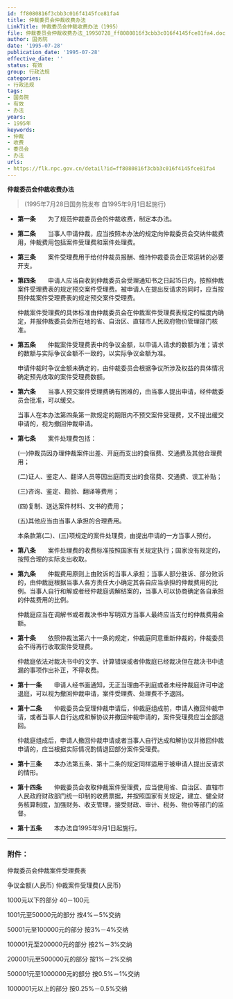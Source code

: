 ```yaml
---
id: ff8080816f3cbb3c016f4145fce81fa4
title: 仲裁委员会仲裁收费办法
LinkTitle: 仲裁委员会仲裁收费办法（1995）
file: 仲裁委员会仲裁收费办法_19950728_ff8080816f3cbb3c016f4145fce81fa4.docx
author: 国务院
date: '1995-07-28'
publication_date: '1995-07-28'
effective_date: ''
status: 有效
group: 行政法规
categories:
- 行政法规
tags:
- 国务院
- 有效
- 办法
years:
- 1995年
keywords:
- 仲裁
- 收费
- 委员会
- 办法
urls:
- https://flk.npc.gov.cn/detail?id=ff8080816f3cbb3c016f4145fce81fa4
---
```


**仲裁委员会仲裁收费办法**

> (1995年7月28日国务院发布 自1995年9月1日起施行)

- **第一条**　　为了规范仲裁委员会的仲裁收费，制定本办法。

- **第二条**　　当事人申请仲裁，应当按照本办法的规定向仲裁委员会交纳仲裁费用，仲裁费用包括案件受理费和案件处理费。

- **第三条**　　案件受理费用于给付仲裁员报酬、维持仲裁委员会正常运转的必要开支。

- **第四条**　　申请人应当自收到仲裁委员会受理通知书之日起15日内，按照仲裁案件受理费表的规定预交案件受理费。被申请人在提出反请求的同时，应当按照仲裁案件受理费表的规定预交案件受理费。

  仲裁案件受理费的具体标准由仲裁委员会在仲裁案件受理费表规定的幅度内确定，并报仲裁委员会所在地的省、自治区、直辖市人民政府物价管理部门核准。

- **第五条**　　仲裁案件受理费表中的争议金额，以申请人请求的数额为准；请求的数额与实际争议金额不一致的，以实际争议金额为准。

  申请仲裁时争议金额未确定的，由仲裁委员会根据争议所涉及权益的具体情况确定预先收取的案件受理费数额。

- **第六条**　　当事人预交案件受理费确有困难的，由当事人提出申请，经仲裁委员会批准，可以缓交。

  当事人在本办法第四条第一款规定的期限内不预交案件受理费，又不提出缓交申请的，视为撤回仲裁申请。

- **第七条**　　案件处理费包括：

  (一)仲裁员因办理仲裁案件出差、开庭而支出的食宿费、交通费及其他合理费用；

  (二)证人、鉴定人、翻译人员等因出庭而支出的食宿费、交通费、误工补贴；

  (三)咨询、鉴定、勘验、翻译等费用；

  (四)复制、送达案件材料、文书的费用；

  (五)其他应当由当事人承担的合理费用。

  本条款第(二)、(三)项规定的案件处理费，由提出申请的一方当事人预付。

- **第八条**　　案件处理费的收费标准按照国家有关规定执行；国家没有规定的，按照合理的实际支出收取。

- **第九条**　　仲裁费用原则上由败诉的当事人承担；当事人部分胜诉、部分败诉的，由仲裁庭根据当事人各方责任大小确定其各自应当承担的仲裁费用的比例。当事人自行和解或者经仲裁庭调解结案的，当事人可以协商确定各自承担的仲裁费用的比例。

  仲裁庭应当在调解书或者裁决书中写明双方当事人最终应当支付的仲裁费用金额。

- **第十条**　　依照仲裁法第六十一条的规定，仲裁庭同意重新仲裁的，仲裁委员会不得再行收取案件受理费。

  仲裁庭依法对裁决书中的文字、计算错误或者仲裁庭已经裁决但在裁决书中遗漏的事项作出补正，不得收费。

- **第十一条**　　申请人经书面通知，无正当理由不到庭或者未经仲裁庭许可中途退庭，可以视为撤回仲裁申请，案件受理费、处理费不予退回。

- **第十二条**　　仲裁委员会受理仲裁申请后，仲裁庭组成前，申请人撤回仲裁申请，或者当事人自行达成和解协议并撤回仲裁申请的，案件受理费应当全部退回。

  仲裁庭组成后，申请人撤回仲裁申请或者当事人自行达成和解协议并撤回仲裁申请的，应当根据实际情况酌情退回部分案件受理费。

- **第十三条**　　本办法第五条、第十二条的规定同样适用于被申请人提出反请求的情形。

- **第十四条**　　仲裁委员会收取仲裁案件受理费，应当使用省、自治区、直辖市人民政府财政部门统一印制的收费票据，并按照国家有关规定，建立、健全财务核算制度，加强财务、收支管理，接受财政、审计、税务、物价等部门的监督。

- **第十五条**　　本办法自1995年9月1日起施行。

---

### 附件：

  仲裁委员会仲裁案件受理费表

  争议金额(人民币) 仲裁案件受理费(人民币)

  1000元以下的部分 40－100元

  1001元至50000元的部分 按4%－5%交纳

  50001元至100000元的部分 按3%－4%交纳

  100001元至200000元的部分 按2%－3%交纳

  200001元至500000元的部分 按1%－2%交纳

  500001元至1000000元的部分 按0.5%－1%交纳

  1000001元以上的部分 按0.25%－0.5%交纳
